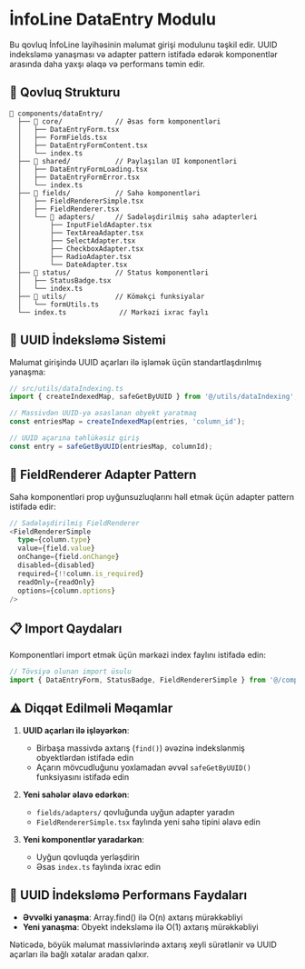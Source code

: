 # İnfoLine DataEntry Modulu

Bu qovluq İnfoLine layihəsinin məlumat girişi modulunu təşkil edir. UUID indeksləmə yanaşması və adapter pattern istifadə edərək komponentlər arasında daha yaxşı əlaqə və performans təmin edir.

## 📂 Qovluq Strukturu

```
📂 components/dataEntry/
  ├── 📂 core/             // Əsas form komponentləri
  │   ├── DataEntryForm.tsx
  │   ├── FormFields.tsx
  │   ├── DataEntryFormContent.tsx
  │   └── index.ts
  ├── 📂 shared/           // Paylaşılan UI komponentləri
  │   ├── DataEntryFormLoading.tsx
  │   ├── DataEntryFormError.tsx
  │   └── index.ts
  ├── 📂 fields/           // Sahə komponentləri
  │   ├── FieldRendererSimple.tsx
  │   ├── FieldRenderer.tsx
  │   └── 📂 adapters/     // Sadələşdirilmiş sahə adapterleri
  │       ├── InputFieldAdapter.tsx
  │       ├── TextAreaAdapter.tsx
  │       ├── SelectAdapter.tsx
  │       ├── CheckboxAdapter.tsx
  │       ├── RadioAdapter.tsx
  │       └── DateAdapter.tsx
  ├── 📂 status/           // Status komponentləri
  │   ├── StatusBadge.tsx
  │   └── index.ts
  ├── 📂 utils/            // Köməkçi funksiyalar
  │   └── formUtils.ts
  └── index.ts             // Mərkəzi ixrac faylı
```

## 🧮 UUID İndeksləmə Sistemi

Məlumat girişində UUID açarları ilə işləmək üçün standartlaşdırılmış yanaşma:

```typescript
// src/utils/dataIndexing.ts
import { createIndexedMap, safeGetByUUID } from '@/utils/dataIndexing';

// Massivdən UUID-yə əsaslanan obyekt yaratmaq
const entriesMap = createIndexedMap(entries, 'column_id');

// UUID açarına təhlükəsiz giriş
const entry = safeGetByUUID(entriesMap, columnId);
```

## 🔄 FieldRenderer Adapter Pattern

Sahə komponentləri prop uyğunsuzluqlarını həll etmək üçün adapter pattern istifadə edir:

```typescript
// Sadələşdirilmiş FieldRenderer
<FieldRendererSimple
  type={column.type}
  value={field.value}
  onChange={field.onChange}
  disabled={disabled}
  required={!!column.is_required}
  readOnly={readOnly}
  options={column.options}
/>
```

## 📋 Import Qaydaları

Komponentləri import etmək üçün mərkəzi index faylını istifadə edin:

```typescript
// Tövsiyə olunan import üsulu
import { DataEntryForm, StatusBadge, FieldRendererSimple } from '@/components/dataEntry';
```

## ⚠️ Diqqət Edilməli Məqamlar

1. **UUID açarları ilə işləyərkən**:
   - Birbaşa massivdə axtarış (`find()`) əvəzinə indekslənmiş obyektlərdən istifadə edin
   - Açarın mövcudluğunu yoxlamadan əvvəl `safeGetByUUID()` funksiyasını istifadə edin

2. **Yeni sahələr əlavə edərkən**:
   - `fields/adapters/` qovluğunda uyğun adapter yaradın
   - `FieldRendererSimple.tsx` faylında yeni sahə tipini əlavə edin

3. **Yeni komponentlər yaradarkən**:
   - Uyğun qovluqda yerləşdirin
   - Əsas `index.ts` faylında ixrac edin

## 🚀 UUID İndeksləmə Performans Faydaları

- **Əvvəlki yanaşma**: Array.find() ilə O(n) axtarış mürəkkəbliyi
- **Yeni yanaşma**: Obyekt indeksləmə ilə O(1) axtarış mürəkkəbliyi

Nəticədə, böyük məlumat massivlərində axtarış xeyli sürətlənir və UUID açarları ilə bağlı xətalar aradan qalxır.
